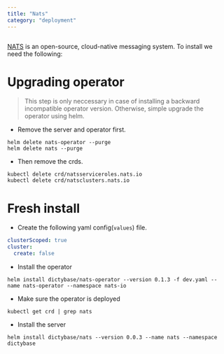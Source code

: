 ```yaml
---
title: "Nats"
category: "deployment"
---
```


```toc
```

[NATS](https://nats.io/) is an open-source, cloud-native messaging system. To install
we need the following:

# Upgrading operator 
> This step is only neccessary in case of installing a backward incompatible operator version.
> Otherwise, simple upgrade the operator using helm. 

- Remove the server and operator first.

```shell
helm delete nats-operator --purge
helm delete nats --purge
```

- Then remove the crds.

```shell
kubectl delete crd/natsserviceroles.nats.io
kubectl delete crd/natsclusters.nats.io
```

# Fresh install

- Create the following yaml config(`values`) file.

```yaml
clusterScoped: true
cluster:
  create: false
```

- Install the operator

```shell
helm install dictybase/nats-operator --version 0.1.3 -f dev.yaml --name nats-operator --namespace nats-io
```

- Make sure the operator is deployed 

```shell
kubectl get crd | grep nats
```

- Install the server

```shell
helm install dictybase/nats --version 0.0.3 --name nats --namespace dictybase
```